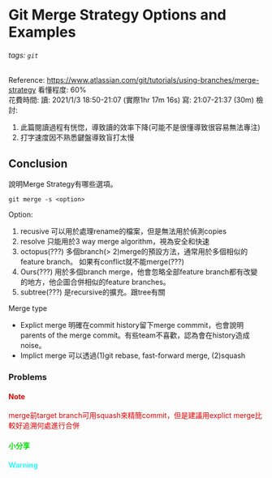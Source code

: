 # Git Merge Strategy Options and Examples
###### tags: `git`
Reference: https://www.atlassian.com/git/tutorials/using-branches/merge-strategy
看懂程度: 60%  
花費時間: 
讀: 2021/1/3 18:50-21:07 (實際1hr 17m 16s)
寫: 21:07-21:37 (30m)
檢討:
1. 此篇閱讀過程有恍惚，導致讀的效率下降(可能不是很懂導致很容易無法專注)
1. 打字速度因不熟悉鍵盤導致盲打太慢
## Conclusion
說明Merge Strategy有哪些選項。
```
git merge -s <option>
```
Option:
1. recusive
可以用於處理rename的檔案，但是無法用於偵測copies
2. resolve
只能用於3 way merge algorithm，視為安全和快速
4. octopus(???)
多個branch(> 2)merge的預設方法，通常用於多個相似的feature branch。
如果有conflict就不能merge(???)
6. Ours(???)
用於多個branch merge，他會忽略全部feature branch都有改變的地方，他企圖合併相似的feature branches。
8. subtree(???)
是recursive的擴充。跟tree有關

Merge type
* Explict merge
明確在commit history留下merge commmit，也會說明parents of the merge commit。有些team不喜歡，認為會在history造成noise。
* Implict merge
可以透過(1)git rebase, fast-forward merge, (2)squash
### Problems
#### <font color="#dd0000">Note
merge前target branch可用squash來精簡commit，但是建議用explict merge比較好追溯何處進行合併</font><br />
#### <font color="#00dd00">小分享</font><br /> 
#### <font color="#33F6FF">Warning</font>